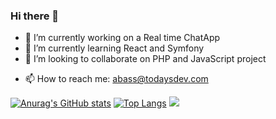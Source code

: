 ### Hi there 👋

<!--
**abass-bencheik/abass-bencheik** is a ✨ _special_ ✨ repository because its `README.md` (this file) appears on your GitHub profile.

Here are some ideas to get you started:
-->
- 🔭 I’m currently working on a Real time ChatApp
- 🌱 I’m currently learning React and Symfony
- 👯 I’m looking to collaborate on PHP and JavaScript project
 <!-- 🤔 I’m looking for help with -->
 <!-- 💬 Ask me about ... -->
- 📫 How to reach me: abass@todaysdev.com
 <!-- 😄 Pronouns: ... -->
 <!-- ⚡ Fun fact: ... -->

[![Anurag's GitHub stats](https://github-readme-stats.vercel.app/api?username=abass-bencheik)](https://github.com/anuraghazra/github-readme-stats)
[![Top Langs](https://github-readme-stats.vercel.app/api/top-langs/?username=abass-bencheik&layout=compact)](https://github.com/anuraghazra/github-readme-stats)
![](https://komarev.com/ghpvc/?username=abass-bencheik&color=dc143c)
